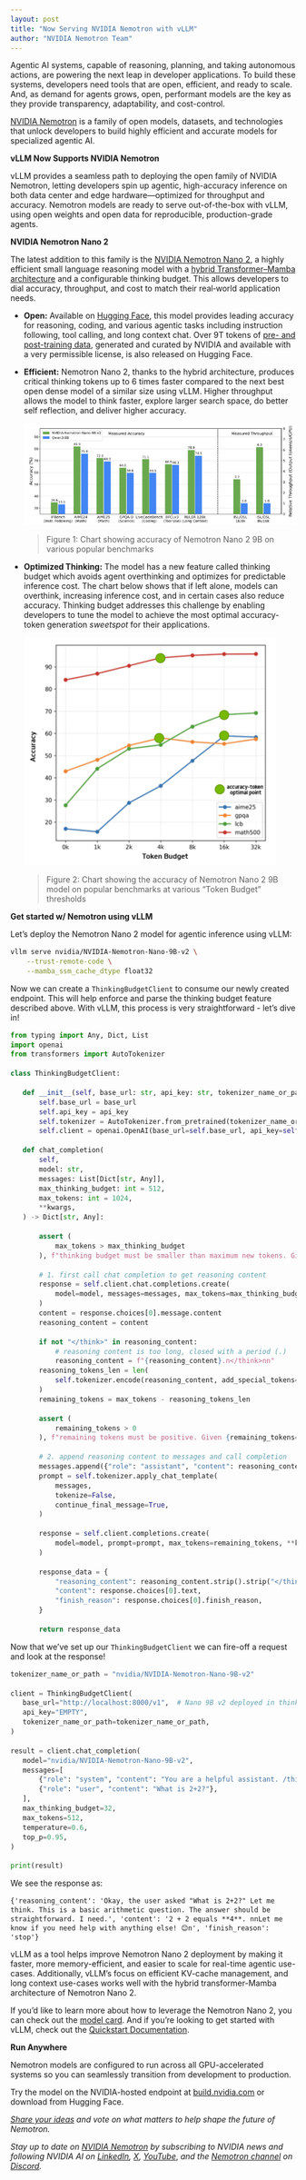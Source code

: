 ```yaml
---  
layout: post  
title: "Now Serving NVIDIA Nemotron with vLLM"  
author: "NVIDIA Nemotron Team"   
---
```


Agentic AI systems, capable of reasoning, planning, and taking autonomous actions, are powering the next leap in developer applications. To build these systems, developers need tools that are open, efficient, and ready to scale. And, as demand for agents grows, open, performant models are the key as they provide transparency, adaptability, and cost-control.

[NVIDIA Nemotron](https://developer.nvidia.com/nemotron) is a family of open models, datasets, and technologies that unlock developers to build highly efficient and accurate models for specialized agentic AI.

**vLLM Now Supports NVIDIA Nemotron**

vLLM provides a seamless path to deploying the open family of NVIDIA Nemotron, letting developers spin up agentic, high-accuracy inference on both data center and edge hardware—optimized for throughput and accuracy. Nemotron models are ready to serve out-of-the-box with vLLM, using open weights and open data for reproducible, production-grade agents.

**NVIDIA Nemotron Nano 2**

The latest addition to this family is the [NVIDIA Nemotron Nano 2](https://huggingface.co/nvidia/NVIDIA-Nemotron-Nano-9B-v2), a highly efficient small language reasoning model with a [hybrid Transformer–Mamba architecture](https://arxiv.org/pdf/2504.03624) and a configurable thinking budget. This allows developers to dial accuracy, throughput, and cost to match their real‑world application needs.

- **Open:** Available on [Hugging Face](https://huggingface.co/nvidia/NVIDIA-Nemotron-Nano-9B-v2), this model provides leading accuracy for reasoning, coding, and various agentic tasks including instruction following, tool calling, and long context chat. Over 9T tokens of [pre- and post-training data](https://huggingface.co/nvidia/datasets?search=nemotron), generated and curated by NVIDIA and available with a very permissible license, is also released on Hugging Face.  
    
- **Efficient:** Nemotron Nano 2, thanks to the hybrid architecture, produces critical thinking tokens up to 6 times faster compared to the next best open dense model of a similar size using vLLM. Higher throughput allows the model to think faster, explore larger search space, do better self reflection, and deliver higher accuracy.  
  
    ![image](../assets/figures/2025-vllm-nvidia-nemotron/figure1.png)
  > Figure 1: Chart showing accuracy of Nemotron Nano 2 9B on various popular benchmarks  
- **Optimized Thinking:** The model has a new feature called thinking budget which avoids agent overthinking and optimizes for predictable inference cost. The chart below shows that if left alone, models can overthink, increasing inference cost, and in certain cases also reduce accuracy. Thinking budget addresses this challenge by enabling developers to tune the model to achieve the most optimal accuracy-token generation *sweetspot* for their applications.  

    ![image](../assets/figures/2025-vllm-nvidia-nemotron/figure2.png)
    > Figure 2: Chart showing the accuracy of Nemotron Nano 2 9B model on popular benchmarks at various “Token Budget” thresholds

**Get started w/ Nemotron using vLLM**

Let’s deploy the Nemotron Nano 2 model for agentic inference using vLLM:

```bash  
vllm serve nvidia/NVIDIA-Nemotron-Nano-9B-v2 \
    --trust-remote-code \
    --mamba_ssm_cache_dtype float32
```

Now we can create a `ThinkingBudgetClient` to consume our newly created endpoint. This will help enforce and parse the thinking budget feature described above. With vLLM, this process is very straightforward - let’s dive in!

```python
from typing import Any, Dict, List
import openai
from transformers import AutoTokenizer

class ThinkingBudgetClient:

   def __init__(self, base_url: str, api_key: str, tokenizer_name_or_path: str):
       self.base_url = base_url
       self.api_key = api_key
       self.tokenizer = AutoTokenizer.from_pretrained(tokenizer_name_or_path)
       self.client = openai.OpenAI(base_url=self.base_url, api_key=self.api_key)

   def chat_completion(
       self,
       model: str,
       messages: List[Dict[str, Any]],
       max_thinking_budget: int = 512,
       max_tokens: int = 1024,
       **kwargs,
   ) -> Dict[str, Any]:

       assert (
           max_tokens > max_thinking_budget
       ), f"thinking budget must be smaller than maximum new tokens. Given {max_tokens=} and {max_thinking_budget=}"

       # 1. first call chat completion to get reasoning content
       response = self.client.chat.completions.create(
           model=model, messages=messages, max_tokens=max_thinking_budget, **kwargs
       )
       content = response.choices[0].message.content
       reasoning_content = content

       if not "</think>" in reasoning_content:
           # reasoning content is too long, closed with a period (.)
           reasoning_content = f"{reasoning_content}.n</think>nn"
       reasoning_tokens_len = len(
           self.tokenizer.encode(reasoning_content, add_special_tokens=False)
       )
       remaining_tokens = max_tokens - reasoning_tokens_len

       assert (
           remaining_tokens > 0
       ), f"remaining tokens must be positive. Given {remaining_tokens=}. Increase the max_tokens or lower the max_thinking_budget."

       # 2. append reasoning content to messages and call completion
       messages.append({"role": "assistant", "content": reasoning_content})
       prompt = self.tokenizer.apply_chat_template(
           messages,
           tokenize=False,
           continue_final_message=True,
       )

       response = self.client.completions.create(
           model=model, prompt=prompt, max_tokens=remaining_tokens, **kwargs
       )

       response_data = {
           "reasoning_content": reasoning_content.strip().strip("</think>").strip(),
           "content": response.choices[0].text,
           "finish_reason": response.choices[0].finish_reason,
       }

       return response_data  
```

Now that we’ve set up our `ThinkingBudgetClient` we can fire-off a request and look at the response!

```python
tokenizer_name_or_path = "nvidia/NVIDIA-Nemotron-Nano-9B-v2"

client = ThinkingBudgetClient(
   base_url="http://localhost:8000/v1",  # Nano 9B v2 deployed in thinking mode
   api_key="EMPTY",
   tokenizer_name_or_path=tokenizer_name_or_path,
)

result = client.chat_completion(
   model="nvidia/NVIDIA-Nemotron-Nano-9B-v2",
   messages=[
       {"role": "system", "content": "You are a helpful assistant. /think"},
       {"role": "user", "content": "What is 2+2?"},
   ],
   max_thinking_budget=32,
   max_tokens=512,
   temperature=0.6,
   top_p=0.95,
)

print(result)
```

We see the response as:

```
{'reasoning_content': 'Okay, the user asked "What is 2+2?" Let me think. This is a basic arithmetic question. The answer should be straightforward. I need.', 'content': '2 + 2 equals **4**. nnLet me know if you need help with anything else! 😊n', 'finish_reason': 'stop'}
```

vLLM as a tool helps improve Nemotron Nano 2 deployment by making it faster, more memory-efficient, and easier to scale for real-time agentic use-cases. Additionally, vLLM’s focus on efficient KV-cache management, and long context use-cases works well with the hybrid transformer-Mamba architecture of Nemotron Nano 2.

If you’d like to learn more about how to leverage the Nemotron Nano 2, you can check out the [model card](https://huggingface.co/nvidia/NVIDIA-Nemotron-Nano-9B-v2). And if you’re looking to get started with vLLM, check out the [Quickstart Documentation](https://docs.vllm.ai/en/stable/getting_started/quickstart.html). 

**Run Anywhere**

Nemotron models are configured to run across all GPU-accelerated systems so you can seamlessly transition from development to production. 

Try the model on the NVIDIA-hosted endpoint at [build.nvidia.com](https://build.nvidia.com/nvidia/nvidia-nemotron-nano-9b-v2) or download from Hugging Face.

[*Share your ideas*](http://nemotron.ideas.nvidia.com/?ncid=so-othe-692335) *and vote on what matters to help shape the future of Nemotron.* 

*Stay up to date on [NVIDIA Nemotron](https://developer.nvidia.com/nemotron) by subscribing to NVIDIA news and following NVIDIA AI on [LinkedIn](https://www.linkedin.com/showcase/nvidia-ai/posts/?feedView=all), [X](https://x.com/NVIDIAAIDev), [YouTube](https://www.youtube.com/@NVIDIADeveloper)*, *and the [Nemotron channel](https://discord.com/channels/1019361803752456192/1407781691698708682) on [Discord](https://discord.com/invite/nvidiadeveloper).*